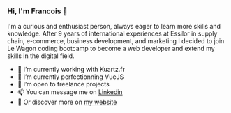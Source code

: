 ### Hi, I'm Francois 👋

I'm a curious and enthusiast person, always eager to learn more skills and knowledge. 
After 9 years of international experiences at Essilor in supply chain, e-commerce, business development, and marketing I decided to join Le Wagon coding bootcamp to become a web developer and extend my skills in the digital field.

- 🔭 I’m currently working with Kuartz.fr
- 🌱 I’m currently perfectionning VueJS
- 👯 I’m open to freelance projects
- 📫 You can message me on [Linkedin](https://www.linkedin.com/in/francois-dumas-lattaque/)
- 📖 Or discover more on [my website](https://francoisedumas.github.io/profile/)
